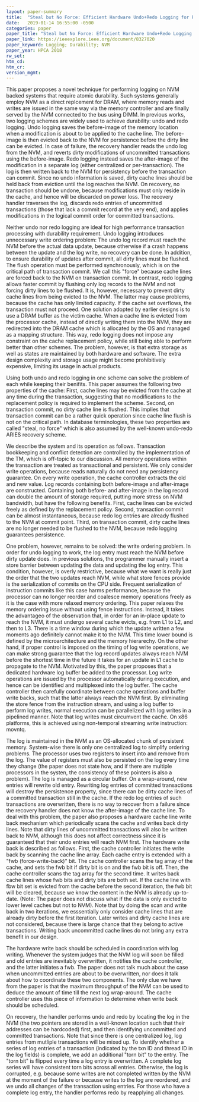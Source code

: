 ```yaml
---
layout: paper-summary
title:  "Steal but No Force: Efficient Hardware Undo+Redo Logging for Persistent Memory Systems"
date:   2019-01-14 16:55:00 -0500
categories: paper
paper_title: "Steal but No Force: Efficient Hardware Undo+Redo Logging for Persistent Memory Systems"
paper_link: https://ieeexplore.ieee.org/document/8327020
paper_keyword: Logging; Durability; NVM
paper_year: HPCA 2018
rw_set: 
htm_cd: 
htm_cr: 
version_mgmt: 
---
```


This paper proposes a novel technique for performing logging on NVM backed systems that require atomic durability.
Such systems generally employ NVM as a direct replcement for DRAM, where memory reads and writes are issued in the 
same way via the memory controller and are finally served by the NVM connected to the bus using DIMM. In previous works,
two logging schemes are widely used to achieve durability: undo and redo logging. Undo logging saves the before-image 
of the memory location when a modification is about to be applied to the cache line. The before-image is then evicted
back to the NVM for persistence before the dirty line can be evicted. In case of failure, the recovery handler 
reads the undo log from the NVM, and reverts dirty modifications of uncommitted transactions using the before-image.
Redo logging instead saves the after-image of the modification in a separate log (either centralized or per-transaction).
The log is then written back to the NVM for persistency before the transaction can commit. Since no undo information
is saved, dirty cache lines should be held back from eviction until the log reaches the NVM. On recovery, no transaction
should be undone, because modifications must only reside in the cache, and hence will be discarded on power loss. 
The recovery handler traverses the log, discards redo entries of uncommitted transactions (those that lack a commit
record at the very end), and applies modifications in the logical commit order for committed transactions.

Neither undo nor redo logging are ideal for high performance transaction processing with durability requirement.
Undo logging introduces unnecessary write ordering problem: The undo log record must reach the NVM before the actual 
data update, because otherwise if a crash happens between the update and the log write, no recovery can be done. In 
addition, to ensure durability of updates after commit, all dirty lines must be flushed. The flush operation must be 
performed synchronously, which is on the critical path of transaction commit. We call this "force" because cache lines 
are forced back to the NVM on transaction commit. In contrast, redo logging allows faster commit by flushing only log 
records to the NVM and not forcing dirty lines to be flushed. It is, however, necessary to prevent dirty cache lines 
from being evicted to the NVM. The latter may cause problems, because the cache has only limited capacity. If the 
cache set overflows, the transaction must not proceed. One solution adopted by earlier designs is to use a DRAM buffer
as the victim cache. When a cache line is evicted from the processor cache, instead of directly writing them into the NVM,
they are redirected into the DRAM cache which is allocated by the OS and managed as a mapping structure. This way, redo
logging does not impose any constraint on the cache replacement policy, while still being able to perform better than
other schemes. The problem, however, is that extra storage as well as states are maintained by both hardware and software.
The extra design complexity and storage usage might become prohibitively expensive, limiting its usage in actual products.

Using both undo and redo logging in one scheme can solve the problem of each while keeping their benifits. This paper 
assumes the following two properties of the cache: First, cache lines may be evicted from the cache at any time during
the transaction, suggesting that no modifications to the replacement policy is required to implement the scheme. Second, 
on transaction commit, no dirty cache line is flushed. This implies that transaction commit can be a rather quick 
operation since cache line flush is not on the critical path. In database terminologies, these two properties are 
called "steal, no force" which is also assumed by the well-known undo-redo ARIES recovery scheme.

We describe the system and its operation as follows. Transaction bookkeeping and conflict detection are controlled by the 
implementation of the TM, which is off-topic to our discussion. All memory operations within the transaction are treated 
as transactional and persistent. We only consider write operations, because reads naturally do not need any persistency 
guarantee. On every write operation, the cache controller extracts the old and new value. Log records containing both before-image 
and after-image are constructed. Containing both before- and after-image in the log record can double the amount of storage 
required, putting more stress on NVM bandwidth, but have the following benefits. First, cache lines can be evicted freely
as defined by the replacement policy. Second, transaction commit can be almost instantaneous, because redo log entries are 
already flushed to the NVM at commit point. Third, on transaction commit, dirty cache lines are no longer needed to be 
flushed to the NVM, because redo logging guarantees persistence. 

One problem, however, remains to be solved: the write ordering problem. In order for undo logging to work, the log entry 
must reach the NVM before dirty update does. In previous solutions, the programmer manually insert a store barrier between 
updating the data and updating the log entry. This condition, however, is overly restrictive, because what we want is really 
just the order that the two updates reach NVM, while what store fences provide is the serialization of commits on the CPU side.
Frequent serialization of instruction commits like this case harms performance, because the processor can no longer reorder and 
coalesce memory operations freely as it is the case with more relaxed memory ordering. This paper relaxes the memory ordering
issue without using fence instructions. Instead, it takes the advantageo of the observation that, in order for an in-place update
to reach the NVM, it must undergo several cache evicts, e.g. from L1 to L2, and then to L3. There is a time window during which
the update written a few moments ago definitely cannot make it to the NVM. This time lower bound is defined by the 
microarchitecture and the memory hierarechy. On the other hand, if proper control is imposed on the timing of log write operations,
we can make strong guarantee that the log record updates always reach NVM before the shortest time in the future it takes 
for an update in L1 cache to propagate to the NVM. Motivated by this, the paper proposes that a dedicated hardware log 
buffer be added to the processor. Log write operations are issued by the processor automatically during execution, and 
hence can be identified and multiplexed into the log buffer. The cache controller then carefully coordinate between cache 
operations and buffer write backs, such that the latter always reach the NVM first. By eliminating the store fence
from the instruction stream, and using a log buffer to perform log writes, normal execution can be parallelized with
log writes in a pipelined manner. Note that log writes must circumvent the cache. On x86 platforms, this is achieved 
using non-temporal streaming write instruction: movntq.

The log is maintained in the NVM as an OS-allocated chunk of persistent memory. System-wise there is only one centralized log
to simplify ordering problems. The processor uses two registers to insert into and remove from the log. The value of registers 
must also be persisted on the log every time they change (the paper does not state how, and if there are multiple processors
in the systen, the consistency of these pointers is also a problem). The log is managed as a circular buffer. On a wrap-around, 
new entries will rewrite old entry. Rewriting log entries of committed transactions will destroy the persistence property, since
there can be dirty cache lines of a committed transaction still in the cache. If the redo log entries of such transactions 
are overwritten, there is no way to recover from a failure since the recovery handler does not know the after-image of the 
cache line. To deal with this problem, the paper also proposes a hardware cache line write back mechanism which periodically
scans the cache and writes back dirty lines. Note that dirty lines of uncommitted transactions will also be written back
to NVM, although this does not affect correctness since it is guaranteed that their undo entries will reach NVM first.
The hardware write back is described as follows. First, the cache controller initiates the write back by scanning the 
cache line array. Each cache entry is extended with a "fwb (force-write-back)" bit. The cache controller scans the tag 
array of the cache, and sets the fwb bit if dirty bit is on and the fwb bit is off. Then, the cache controller 
scans the tag array for the second time. It writes back cache lines whose fwb bits and dirty bits are both set. If the cache
line with fbw bit set is evicted from the cache before the second iteration, the fwb bit will be cleared, because we know 
the content in the NVM is already up-to-date. (Note: The paper does not discuss what if the data is only evicted to 
lower level caches but not to NVM). Note that by doing the scan and write back in two iterations, we esssentially only
consider cache lines that are already dirty before the first iteration. Later writes and dirty cache lines are not considered,
because there is large chance that they belong to active transactions. Writing back uncommitted cache lines do not 
bring any extra benefit in our design.

The hardware write back should be scheduled in coordination with log writing. Whenever the system judges that the NVM log
will soon be filled and old entries are inevitably overwritten, it notifies the cache controller, and the latter initiates
a fwb. The paper does not talk much about the case when uncommitted entries are about to be overwritten, nor does it 
talk about how to coordinate these two components. The only clue we have from the paper is that the maximum throughput of 
the NVM can be used to deduce the amount of time till the next log wrap-around. The cache controller uses this piece of 
information to determine when write back should be scheduled.

On recovery, the handler performs undo and redo by locating the log in the NVM (the two pointers are stored in a well-known
location such that their addresses can be hardcoded) first, and then identifying uncommitted and committed transactions. 
Note that since there is one centralized log, log entries from mutliple transactions will be mixed up. To identify whether 
a series of log entries of a transaction (indicated by the txn ID and thread ID in the log fields) is complete, we 
add an additional "torn bit" to the entry. The "torn bit" is flipped every time a log entry is overwritten. A complete
log series will have consistent torn bits across all entries. Otherwise, the log is corrupted, e.g. because some writes 
are not completed written by the NVM at the moment of the failure or because writes to the log are reordered, and we undo
all changes of the transaction using entries. For those who have a complete log entry, the handler performs redo by reapplying
all changes. 